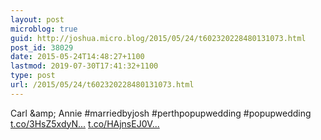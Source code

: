 ```yaml
---
layout: post
microblog: true
guid: http://joshua.micro.blog/2015/05/24/t602320228480131073.html
post_id: 38029
date: 2015-05-24T14:48:27+1100
lastmod: 2019-07-30T17:41:32+1100
type: post
url: /2015/05/24/t602320228480131073.html
---
```

Carl &amp;amp; Annie #marriedbyjosh #perthpopupwedding #popupwedding [t.co/3HsZ5xdyN...](http://t.co/3HsZ5xdyNo) [t.co/HAjnsEJ0V...](http://t.co/HAjnsEJ0Vv)
